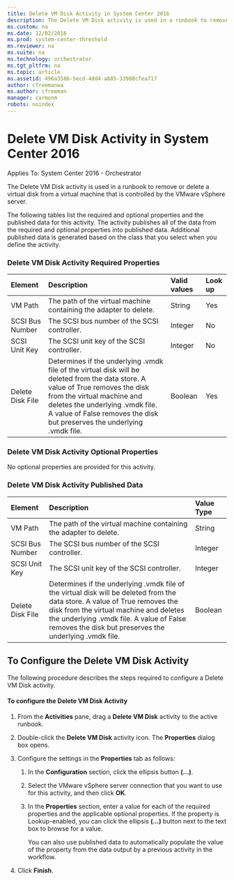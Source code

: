 ```yaml
---
title: Delete VM Disk Activity in System Center 2016
description: The Delete VM Disk activity is used in a runbook to remove or delete a virtual disk from a virtual machine that is controlled by the VMware vSphere server.
ms.custom: na
ms.date: 12/02/2016
ms.prod: system-center-threshold
ms.reviewer: na
ms.suite: na
ms.technology: orchestrator
ms.tgt_pltfrm: na
ms.topic: article
ms.assetid: 496a3586-5ecd-4dd4-a885-33988cfea717
author: cfreemanwa
ms.author: cfreeman
manager: carmonm
robots: noindex
---
```

# Delete VM Disk Activity in System Center 2016

Applies To: System Center 2016 - Orchestrator

The Delete VM Disk activity is used in a runbook to remove or delete a virtual disk from a virtual machine that is controlled by the VMware vSphere server.

The following tables list the required and optional properties and the published data for this activity. The activity publishes all of the data from the required and optional properties into published data. Additional published data is generated based on the class that you select when you define the activity.

### Delete VM Disk Activity Required Properties

| Element   | Description   | Valid values | Look up |
|:---|:---|:---|:---|
| VM Path   | The path of the virtual machine containing the adapter to delete.   | String   | Yes   |
| SCSI Bus Number  | The SCSI bus number of the SCSI controller.   | Integer   | No   |
| SCSI Unit Key   | The SCSI unit key of the SCSI controller.   | Integer   | No   |
| Delete Disk File | Determines if the underlying .vmdk file of the virtual disk will be deleted from the data store. A value of True removes the disk from the virtual machine and deletes the underlying .vmdk file. A value of False removes the disk but preserves the underlying .vmdk file. | Boolean   | Yes   |

### Delete VM Disk Activity Optional Properties

No optional properties are provided for this activity.

### Delete VM Disk Activity Published Data

| Element   | Description   | Value Type |
|:---|:---|:---|
| VM Path   | The path of the virtual machine containing the adapter to delete.   | String   |
| SCSI Bus Number  | The SCSI bus number of the SCSI controller.   | Integer   |
| SCSI Unit Key   | The SCSI unit key of the SCSI controller.   | Integer   |
| Delete Disk File | Determines if the underlying .vmdk file of the virtual disk will be deleted from the data store. A value of True removes the disk from the virtual machine and deletes the underlying .vmdk file. A value of False removes the disk but preserves the underlying .vmdk file. | Boolean   |

## To Configure the Delete VM Disk Activity

The following procedure describes the steps required to configure a Delete VM Disk activity.

#### To configure the Delete VM Disk Activity

1.  From the **Activities** pane, drag a **Delete VM Disk** activity to the active runbook.

2.  Double-click the **Delete VM Disk** activity icon. The **Properties** dialog box opens.

3.  Configure the settings in the **Properties** tab as follows:

    1.  In the **Configuration** section, click the ellipsis button **(...)**.

    2.  Select the VMware vSphere server connection that you want to use for this activity, and then click **OK**.

    3.  In the **Properties** section, enter a value for each of the required properties and the applicable optional properties. If the property is Lookup-enabled, you can click the ellipsis **(...)** button next to the text box to browse for a value.

        You can also use published data to automatically populate the value of the property from the data output by a previous activity in the workflow.

4.  Click **Finish**.
